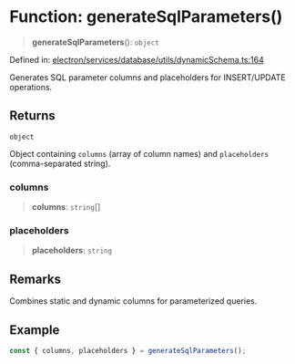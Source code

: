 # Function: generateSqlParameters()

> **generateSqlParameters**(): `object`

Defined in: [electron/services/database/utils/dynamicSchema.ts:164](https://github.com/Nick2bad4u/Uptime-Watcher/blob/8a1973382d5fe14c52996ecda381894eb7ecd4a6/electron/services/database/utils/dynamicSchema.ts#L164)

Generates SQL parameter columns and placeholders for INSERT/UPDATE operations.

## Returns

`object`

Object containing `columns` (array of column names) and `placeholders` (comma-separated string).

### columns

> **columns**: `string`[]

### placeholders

> **placeholders**: `string`

## Remarks

Combines static and dynamic columns for parameterized queries.

## Example

```typescript
const { columns, placeholders } = generateSqlParameters();
```
